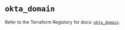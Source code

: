 # `okta_domain`

Refer to the Terraform Registory for docs: [`okta_domain`](https://registry.terraform.io/providers/okta/okta/4.4.0/docs/resources/domain).
